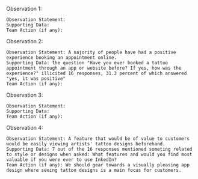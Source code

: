 Observation 1: 

    Observation Statement:
    Supporting Data:
    Team Action (if any):
  
Observation 2:

    Observation Statement: A najority of people have had a positive experience booking an appointment online.
    Supporting Data: the question "Have you ever booked a tattoo appointment through an app or website before? If yes, how was the experience?" illicited 16 responses, 31.3 percent of which answered "yes, it was positive"
    Team Action (if any):

Observation 3:

    Observation Statement:
    Supporting Data:
    Team Action (if any):

Observation 4:

    Observation Statement: A feature that would be of value to customers would be easily viewing artists' tattoo designs beforehand.
    Supporting Data: 7 out of the 16 responses mentioned someting related to style or designs when asked: What features and would you find most valuable if you were ever to use InkedIn? 
    Team Action (if any): We should gear towards a visually pleasing app design where seeing tattoo designs is a main focus for customers.

